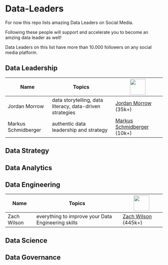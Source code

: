 # Data-Leaders

For now this repo lists amazing Data Leaders on Social Media.

Following these people will support and accelerate you to become an amzing data leader as well!

Data Leaders on this list have more than 10.000 followers on any social media platform.

## Data Leadership

| Name                | Topics                                                   | <img src="https://upload.wikimedia.org/wikipedia/commons/c/ca/LinkedIn_logo_initials.png" width="50" height="50"/> |
|---------------------|----------------------------------------------------------|--------------------------|
| Jordan Morrow       | data storytelling, data literacy, data-driven strategies | [Jordan Morrow](https://www.linkedin.com/in/jordanmorrow/) (35k+)     |
| Markus Schmidberger | authentic data leadership and strategy                   | [Markus Schmidberger](https://www.linkedin.com/in/schmidberger/) (10k+)     |



## Data Strategy

## Data Analytics

## Data Engineering
| Name        | Topics                                             | <img src="https://upload.wikimedia.org/wikipedia/commons/c/ca/LinkedIn_logo_initials.png" width="50" height="50"/> |
|-------------|----------------------------------------------------|--------------------------------|
| Zach Wilson | everything to improve your Data Engineering skills | [Zach Wilson](https://www.linkedin.com/in/eczachly) (445k+)     |

## Data Science

## Data Governance
